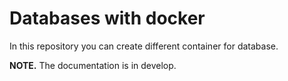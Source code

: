 # Databases with docker

In this repository you can create different container for database.

__NOTE.__ The documentation is in develop.
